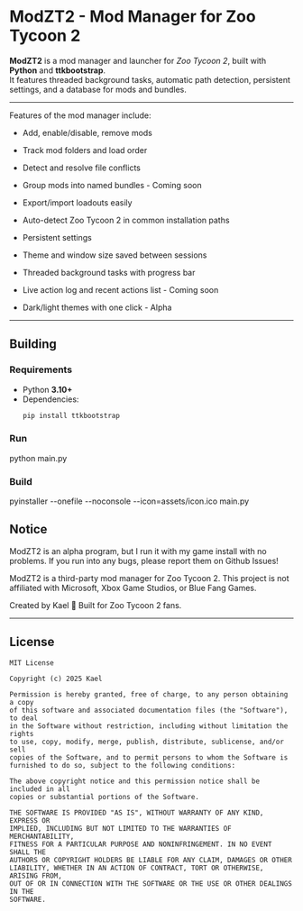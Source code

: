 # ModZT2 - Mod Manager for Zoo Tycoon 2

**ModZT2** is a mod manager and launcher for *Zoo Tycoon 2*, built with **Python** and **ttkbootstrap**.  
It features threaded background tasks, automatic path detection, persistent settings, and a database for mods and bundles.

---

Features of the mod manager include:
  - Add, enable/disable, remove mods
  - Track mod folders and load order
  - Detect and resolve file conflicts

  - Group mods into named bundles - Coming soon
  - Export/import loadouts easily

  - Auto-detect Zoo Tycoon 2 in common installation paths
  - Persistent settings
  - Theme and window size saved between sessions

  - Threaded background tasks with progress bar
  - Live action log and recent actions list - Coming soon
  - Dark/light themes with one click - Alpha

---

## Building

### Requirements
- Python **3.10+**
- Dependencies:
  ```bash
  pip install ttkbootstrap

### Run
python main.py

### Build
pyinstaller --onefile --noconsole --icon=assets/icon.ico main.py

## Notice
ModZT2 is an alpha program, but I run it with my game install with no problems. If you run into any bugs, please report them on Github Issues!

ModZT2 is a third-party mod manager for Zoo Tycoon 2. This project is not affiliated with Microsoft, Xbox Game Studios, or Blue Fang Games.

Created by Kael
🐘 Built for Zoo Tycoon 2 fans.

---

## License

```text
MIT License

Copyright (c) 2025 Kael

Permission is hereby granted, free of charge, to any person obtaining a copy
of this software and associated documentation files (the "Software"), to deal
in the Software without restriction, including without limitation the rights
to use, copy, modify, merge, publish, distribute, sublicense, and/or sell
copies of the Software, and to permit persons to whom the Software is
furnished to do so, subject to the following conditions:

The above copyright notice and this permission notice shall be included in all
copies or substantial portions of the Software.

THE SOFTWARE IS PROVIDED "AS IS", WITHOUT WARRANTY OF ANY KIND, EXPRESS OR
IMPLIED, INCLUDING BUT NOT LIMITED TO THE WARRANTIES OF MERCHANTABILITY,
FITNESS FOR A PARTICULAR PURPOSE AND NONINFRINGEMENT. IN NO EVENT SHALL THE
AUTHORS OR COPYRIGHT HOLDERS BE LIABLE FOR ANY CLAIM, DAMAGES OR OTHER
LIABILITY, WHETHER IN AN ACTION OF CONTRACT, TORT OR OTHERWISE, ARISING FROM,
OUT OF OR IN CONNECTION WITH THE SOFTWARE OR THE USE OR OTHER DEALINGS IN THE
SOFTWARE.
